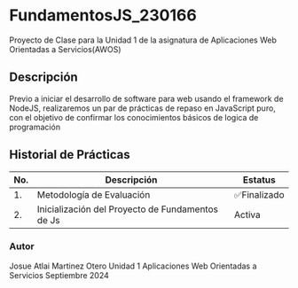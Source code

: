 # FundamentosJS_230166
Proyecto de Clase para la Unidad 1 de la asignatura de Aplicaciones Web Orientadas a Servicios(AWOS)


## Descripción

Previo a iniciar el desarrollo de software para web usando el framework de NodeJS, realizaremos un par de prácticas de repaso en JavaScript puro, con el objetivo de confirmar los conocimientos básicos de logica de programación

## Historial de Prácticas
|No.|Descripción| Estatus|
|--|--|--|
|1.|Metodología de Evaluación| ✅Finalizado|
|2.|Inicialización del Proyecto de Fundamentos de Js| Activa|


### Autor
Josue Atlai Martinez Otero
Unidad 1
Aplicaciones Web Orientadas a Servicios
Septiembre 2024
